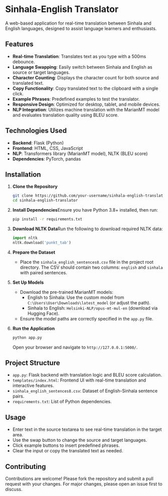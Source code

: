 # Sinhala-English Translator

A web-based application for real-time translation between Sinhala and English languages, designed to assist language learners and enthusiasts.

## Features

- **Real-time Translation**: Translates text as you type with a 500ms debounce.
- **Language Swapping**: Easily switch between Sinhala and English as source or target languages.
- **Character Counting**: Displays the character count for both source and translated text.
- **Copy Functionality**: Copy translated text to the clipboard with a single click.
- **Example Phrases**: Predefined examples to test the translator.
- **Responsive Design**: Optimized for desktop, tablet, and mobile devices.
- **NLP Integration**: Utilizes machine translation with the MarianMT model and evaluates translation quality using BLEU score.

## Technologies Used

- **Backend**: Flask (Python)
- **Frontend**: HTML, CSS, JavaScript
- **NLP**: Transformers library (MarianMT model), NLTK (BLEU score)
- **Dependencies**: PyTorch, pandas

## Installation

1. **Clone the Repository**

   ```bash
   git clone https://github.com/your-username/sinhala-english-translator.git
   cd sinhala-english-translator
   ```

2. **Install Dependencies**Ensure you have Python 3.8+ installed, then run:

   ```bash
   pip install -r requirements.txt
   ```

3. **Download NLTK Data**Run the following to download required NLTK data:

   ```python
   import nltk
   nltk.download('punkt_tab')
   ```

4. **Prepare the Dataset**

   - Place the `sinhala_english_sentences8.csv` file in the project root directory. The CSV should contain two columns: `english` and `sinhala` with paired sentences.

5. **Set Up Models**

   - Download the pre-trained MarianMT models:
     - English to Sinhala: Use the custom model from `C:\Users\User\Downloads\latest_model` (or adjust the path).
     - Sinhala to English: `Helsinki-NLP/opus-mt-mul-en` (download via Hugging Face).
   - Ensure the model paths are correctly specified in the `app.py` file.

6. **Run the Application**

   ```bash
   python app.py
   ```

   Open your browser and navigate to `http://127.0.0.1:5000/`.

## Project Structure

- `app.py`: Flask backend with translation logic and BLEU score calculation.
- `templates/index.html`: Frontend UI with real-time translation and interactive features.
- `sinhala_english_sentences8.csv`: Dataset of English-Sinhala sentence pairs.
- `requirements.txt`: List of Python dependencies.

## Usage

- Enter text in the source textarea to see real-time translation in the target area.
- Use the swap button to change the source and target languages.
- Click example buttons to insert predefined phrases.
- Clear the input or copy the translated text as needed.

## Contributing

Contributions are welcome! Please fork the repository and submit a pull request with your changes. For major changes, please open an issue first to discuss.

## 